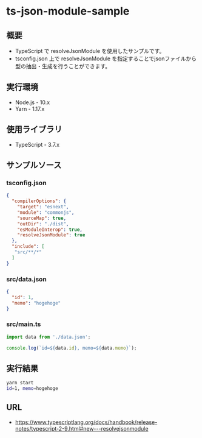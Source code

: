 # ts-json-module-sample

## 概要

* TypeScript で resolveJsonModule を使用したサンプルです。
* tsconfig.json 上で resolveJsonModule を指定することでjsonファイルから型の抽出・生成を行うことができます。

## 実行環境

* Node.js - 10.x
* Yarn - 1.17.x

## 使用ライブラリ

* TypeScript - 3.7.x

## サンプルソース

### tsconfig.json

```json
{
  "compilerOptions": {
    "target": "esnext",
    "module": "commonjs",
    "sourceMap": true,
    "outDir": "./dist",
    "esModuleInterop": true,
    "resolveJsonModule": true
  },
  "include": [
   "src/**/*"
  ]
}
```

### src/data.json

```json
{
  "id": 1,
  "memo": "hogehoge"
}
```

### src/main.ts

```typescript
import data from './data.json';

console.log(`id=${data.id}, memo=${data.memo}`);
```

## 実行結果

```bash
yarn start
id=1, memo=hogehoge
```

## URL

* https://www.typescriptlang.org/docs/handbook/release-notes/typescript-2-9.html#new---resolvejsonmodule
